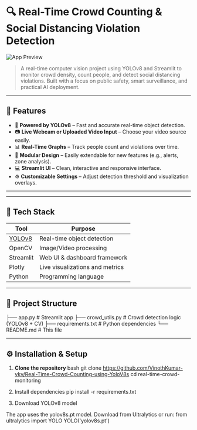 # 🔍 Real-Time Crowd Counting & Social Distancing Violation Detection

![App Preview](https://github.com/your-username/your-repo-name/assets/banner.gif)

> A real-time computer vision project using YOLOv8 and Streamlit to monitor crowd density, count people, and detect social distancing violations. Built with a focus on public safety, smart surveillance, and practical AI deployment.

---

## 🚀 Features

- 🧠 **Powered by YOLOv8** – Fast and accurate real-time object detection.
- 📷 **Live Webcam or Uploaded Video Input** – Choose your video source easily.
- 📊 **Real-Time Graphs** – Track people count and violations over time.
- 🧩 **Modular Design** – Easily extendable for new features (e.g., alerts, zone analysis).
- 💻 **Streamlit UI** – Clean, interactive and responsive interface.
- ⚙️ **Customizable Settings** – Adjust detection threshold and visualization overlays.

---

---

## 🧠 Tech Stack

| Tool           | Purpose                             |
|----------------|-------------------------------------|
| [YOLOv8](https://github.com/ultralytics/ultralytics) | Real-time object detection |
| OpenCV         | Image/Video processing              |
| Streamlit      | Web UI & dashboard framework        |
| Plotly         | Live visualizations and metrics     |
| Python         | Programming language                |

---

## 📁 Project Structure

├── app.py # Streamlit app
├── crowd_utils.py # Crowd detection logic (YOLOv8 + CV)
├── requirements.txt # Python dependencies
└── README.md # This file


---

## ⚙️ Installation & Setup

1. **Clone the repository**
bash
git clone https://github.com/VinothKumar-vkv/Real-Time-Crowd-Counting-using-YoloV8s
cd real-time-crowd-monitoring

2. Install dependencies
   pip install -r requirements.txt

3. Download YOLOv8 model

The app uses the yolov8s.pt model. Download from Ultralytics or run:
from ultralytics import YOLO
YOLO('yolov8s.pt')

